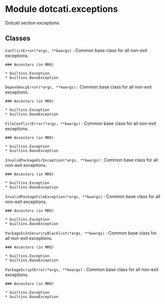 Module dotcati.exceptions
=========================
Dotcati section exceptions

Classes
-------

`ConflictError(*args, **kwargs)`
:   Common base class for all non-exit exceptions.

    ### Ancestors (in MRO)

    * builtins.Exception
    * builtins.BaseException

`DependencyError(*args, **kwargs)`
:   Common base class for all non-exit exceptions.

    ### Ancestors (in MRO)

    * builtins.Exception
    * builtins.BaseException

`FileConflictError(*args, **kwargs)`
:   Common base class for all non-exit exceptions.

    ### Ancestors (in MRO)

    * builtins.Exception
    * builtins.BaseException

`InvalidPackageDirException(*args, **kwargs)`
:   Common base class for all non-exit exceptions.

    ### Ancestors (in MRO)

    * builtins.Exception
    * builtins.BaseException

`InvalidPackageFileException(*args, **kwargs)`
:   Common base class for all non-exit exceptions.

    ### Ancestors (in MRO)

    * builtins.Exception
    * builtins.BaseException

`PackageIsInSecurityBlacklist(*args, **kwargs)`
:   Common base class for all non-exit exceptions.

    ### Ancestors (in MRO)

    * builtins.Exception
    * builtins.BaseException

`PackageScriptError(*args, **kwargs)`
:   Common base class for all non-exit exceptions.

    ### Ancestors (in MRO)

    * builtins.Exception
    * builtins.BaseException